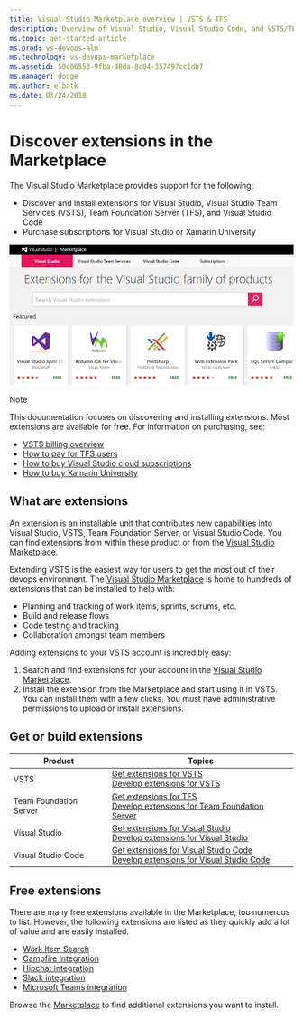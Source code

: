 ```yaml
---
title: Visual Studio Marketplace overview | VSTS & TFS 
description: Overview of Visual Studio, Visual Studio Code, and VSTS/TFS extensions offered through the Visual Studio Marketplace
ms.topic: get-started-article
ms.prod: vs-devops-alm
ms.technology: vs-devops-marketplace
ms.assetid: 50c06553-9fba-40da-8c04-357497cc1db7
ms.manager: douge
ms.author: elbatk
ms.date: 03/24/2018
---
```


#  Discover extensions in the Marketplace

The Visual Studio Marketplace provides support for the following: 
- Discover and install extensions for Visual Studio, Visual Studio Team Services (VSTS), Team Foundation Server (TFS), and Visual Studio Code
- Purchase subscriptions for Visual Studio or Xamarin University

<img alt="Marketplace" src="_img/overview/marketplace-vs-new.png" />

>[!NOTE]
> This documentation focuses on discovering and installing extensions. Most extensions are available for free. For information on purchasing, see:
> - [VSTS billing overview](../billing/overview.md)
> - [How to pay for TFS users](../billing/buy-access-tfs-test-hub.md)
> - [How to buy Visual Studio cloud subscriptions](https://docs.microsoft.com/visualstudio/subscriptions/vscloud-overview)
> - [How to buy Xamarin University](../billing/xamarin-univ.md)

## What are extensions

An extension is an installable unit that contributes new capabilities into Visual Studio, VSTS, Team Foundation Server, or Visual Studio Code. You can find extensions from within these product or from the [Visual Studio Marketplace](https://marketplace.visualstudio.com/). 

Extending VSTS is the easiest way for users to get the most out of their 
devops environment. The [Visual Studio Marketplace](https://marketplace.visualstudio.com) is home to hundreds of extensions
that can be installed to help with:
- Planning and tracking of work items, sprints, scrums, etc. 
- Build and release flows
- Code testing and tracking
- Collaboration amongst team members

Adding extensions to your VSTS account is incredibly easy:

1. Search and find extensions for your account in the [Visual Studio Marketplace](https://marketplace.visualstudio.com).
2. Install the extension from the Marketplace and start using it in VSTS.
You can install them with a few clicks. You must have administrative permissions to upload or install extensions. 

## Get or build extensions

| Product | Topics |
|-----------------------------|--------------------------------------------------------------------------------------------------|
| VSTS | [Get extensions for VSTS](install-vsts-extension.md) <br/> [Develop extensions for VSTS](https://aka.ms/vsoextensions) |
| Team Foundation Server | [Get extensions for TFS](get-tfs-extensions.md) <br/> [Develop extensions for Team Foundation Server](https://aka.ms/vsoextensions) |
| Visual Studio | [Get extensions for Visual Studio](https://marketplace.visualstudio.com/vs) <br/> [Develop extensions for Visual Studio](http://aka.ms/extendvs) |
| Visual Studio Code | [Get extensions for Visual Studio Code](https://marketplace.visualstudio.com/vscode) <br/> [Develop extensions for Visual Studio Code](http://go.microsoft.com/fwlink/?LinkID=703825) |


## Free extensions 

There are many free extensions available in the Marketplace, too numerous to list. However, the following extensions are listed as they quickly add a lot of value and are easily installed. 

- [Work Item Search](https://marketplace.visualstudio.com/items?itemName=ms.vss-workitem-search)   
- [Campfire integration](https://marketplace.visualstudio.com/items?itemName=ms-vsts.services-campfire)   
- [Hipchat integration](https://marketplace.visualstudio.com/items?itemName=ms-vsts.services-hipchat)   
- [Slack integration](https://marketplace.visualstudio.com/items?itemName=ms-vsts.vss-services-slack)   
- [Microsoft Teams integration](https://marketplace.visualstudio.com/items?itemName=ms-vsts.vss-services-teams)    

Browse the [Marketplace](https://marketplace.visualstudio.com/) to find additional extensions you want to install. 






